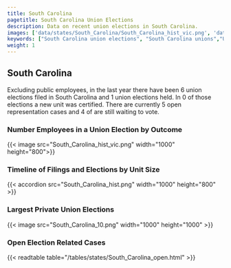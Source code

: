 ```yaml
---
title: South Carolina
pagetitle: South Carolina Union Elections
description: Data on recent union elections in South Carolina.
images: ['data/states/South_Carolina/South_Carolina_hist_vic.png', 'data/states/South_Carolina/South_Carolina_hist_size.png', 'data/states/South_Carolina/South_Carolina_10.png']
keywords: ["South Carolina union elections", "South Carolina unions","Union elections"]
weight: 1
---
```

##  South Carolina

Excluding public employees, in the last year there have been 6 union elections filed in South Carolina and 1 union elections held. In 0 of those elections a new unit was certified. There are currently 5 open representation cases and 4 of are still waiting to vote.

### Number Employees in a Union Election by Outcome
{{< image src="South_Carolina_hist_vic.png" width="1000" height="800">}}

### Timeline of Filings and Elections by Unit Size
{{< accordion src="South_Carolina_hist.png" width="1000" height="800" >}}

### Largest Private Union Elections
{{< image src="South_Carolina_10.png" width="1000" height="1000"  >}}

### Open Election Related Cases
{{< readtable table="/tables/states/South_Carolina_open.html" >}}

